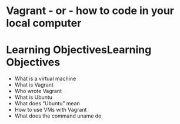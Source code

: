 # Vagrant - or - how to code in your local computer
# Learning ObjectivesLearning Objectives
* What is a virtual machine
* What is Vagrant
* Who wrote Vagrant
* What is Ubuntu
* What does “Ubuntu” mean
* How to use VMs with Vagrant
* What does the command uname do
